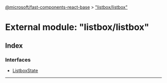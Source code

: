 [@microsoft/fast-components-react-base](../README.md) > ["listbox/listbox"](../modules/_listbox_listbox_.md)

# External module: "listbox/listbox"

## Index

### Interfaces

* [ListboxState](../interfaces/_listbox_listbox_.listboxstate.md)

---

